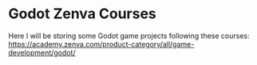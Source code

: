 # Godot Zenva Courses

Here I will be storing some Godot game projects following these courses: https://academy.zenva.com/product-category/all/game-development/godot/
